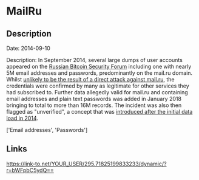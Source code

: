 # MailRu

## Description

Date: 2014-09-10

Description:
In September 2014, several large dumps of user accounts appeared on the <a href="https://forum.btcsec.com/" target="_blank" rel="noopener">Russian Bitcoin Security Forum</a> including one with nearly 5M email addresses and passwords, predominantly on the mail.ru domain. Whilst <a href="http://globalvoicesonline.org/2014/09/10/russia-email-yandex-mailru-passwords-hacking/" target="_blank" rel="noopener">unlikely to be the result of a direct attack against mail.ru</a>, the credentials were confirmed by many as legitimate for other services they had subscribed to. Further data allegedly valid for mail.ru and containing email addresses and plain text passwords was added in January 2018 bringing to total to more than 16M records. The incident was also then flagged as &quot;unverified&quot;, a concept that was <a href="https://www.troyhunt.com/introducing-unverified-breaches-to-have-i-been-pwned/" target="_blank" rel="noopener">introduced after the initial data load in 2014</a>.


['Email addresses', 'Passwords']

## Links

https://link-to.net/YOUR_USER/295.71825199833233/dynamic/?r=bWFpbC5ydQ==
